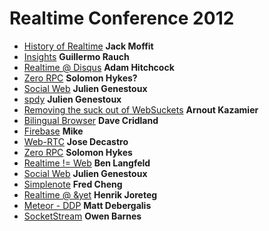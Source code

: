 # Realtime Conference 2012

+	[History of Realtime][history-of-realtime] **Jack Moffit**
+	[Insights][insights] **Guillermo Rauch**
+	[Realtime @ Disqus][realtime-at-discuss] **Adam Hitchcock**
+	[Zero RPC][zero-rpc] **Solomon Hykes?**
+	[Social Web][social-web] **Julien Genestoux**
+	[spdy][social-web] **Julien Genestoux**
+	[Removing the suck out of WebSuckets][removing-the-suck-out-of-websuckets] **Arnout Kazamier**
+	[Bilingual Browser][bilingual-browser] **Dave Cridland**
+	[Firebase][firebase] **Mike**
+	[Web-RTC][web-rtc] **Jose Decastro**
+	[Zero RPC][zero-rpc] **Solomon Hykes**
+	[Realtime != Web][realtime-not-web] **Ben Langfeld**
+	[Social Web][social-web] **Julien Genestoux**
+	[Simplenote][simplenote] **Fred Cheng**
+	[Realtime @ &yet][realtime-and-yet] **Henrik Joreteg**
+	[Meteor - DDP][meteor] **Matt Debergalis**
+	[SocketStream][socket-stream] **Owen Barnes**

[history-of-realtime]: https://github.com/bmharris/conf_notes/blob/master/realtimeconf-2012/history-of-realtime.md
[insights]: https://github.com/bmharris/conf_notes/blob/master/realtimeconf-2012/insights.md
[realtime-at-discuss]: https://github.com/bmharris/conf_notes/blob/master/realtimeconf-2012/realtime-at-discuss.md
[zero-rpc]: https://github.com/bmharris/conf_notes/blob/master/realtimeconf-2012/zero-rpc.md
[social-web]: https://github.com/bmharris/conf_notes/blob/master/realtimeconf-2012/social-web.md
[spdy]: https://github.com/bmharris/conf_notes/blob/master/realtimeconf-2012/spdy.md
[bilingual-browser]: https://github.com/bmharris/conf_notes/blob/master/realtimeconf-2012/bilingual-browser.md
[removing-the-suck-out-of-websuckets]: https://github.com/bmharris/conf_notes/blob/master/realtimeconf-2012/removing-the-suck-out-of-websuckets.md
[firebase]: https://github.com/bmharris/conf_notes/blob/master/realtimeconf-2012/firebase.md
[zero-rpc]: https://github.com/bmharris/conf_notes/blob/master/realtimeconf-2012/zero-rpc.md
[web-rtc]: https://github.com/bmharris/conf_notes/blob/master/realtimeconf-2012/web-rtc.md
[realtime-not-web]: https://github.com/bmharris/conf_notes/blob/master/realtimeconf-2012/realtime-not-web.md
[simplenote]: https://github.com/bmharris/conf_notes/blob/master/realtimeconf-2012/simplenote.md
[social-web]: https://github.com/bmharris/conf_notes/blob/master/realtimeconf-2012/social-web.md
[realtime-and-yet]: https://github.com/bmharris/conf_notes/blob/master/realtimeconf-2012/realtime-and-yet.md
[meteor]: https://github.com/bmharris/conf_notes/blob/master/realtimeconf-2012/meteor.md
[socket-stream]: https://github.com/bmharris/conf_notes/blob/master/realtimeconf-2012/socket-stream.md